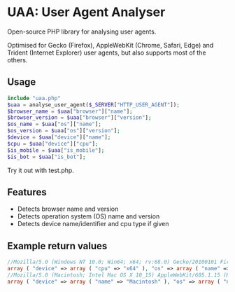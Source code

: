 # UAA: User Agent Analyser
Open-source PHP library for analysing user agents.

Optimised for Gecko (Firefox), AppleWebKit (Chrome, Safari, Edge) and Trident (Internet Explorer) user agents, but also supports most of the others.

## Usage
```php
include "uaa.php"
$uaa = analyse_user_agent($_SERVER["HTTP_USER_AGENT"]);
$browser_name = $uaa["browser"]["name"];
$browser_version = $uaa["browser"]["version"];
$os_name = $uaa["os"]["name"];
$os_version = $uaa["os"]["version"];
$device = $uaa["device"]["name"];
$cpu = $uaa["device"]["cpu"];
$is_mobile = $uaa["is_mobile"];
$is_bot = $uaa["is_bot"];
```

Try it out with test.php.

## Features
* Detects browser name and version
* Detects operation system (OS) name and version
* Detects device name/identifier and cpu type if given

## Example return values
```php
//Mozilla/5.0 (Windows NT 10.0; Win64; x64; rv:68.0) Gecko/20100101 Firefox/68.0
array ( "device" => array ( "cpu" => "x64" ), "os" => array ( "name" => "Windows", "version" => "10.0" ), "browser" => array ( "name" => "Firefox", "version" => "68.0" ), "is_mobile" => 0, "is_bot" => 0);
//Mozilla/5.0 (Macintosh; Intel Mac OS X 10_15) AppleWebKit/605.1.15 (KHTML, like Gecko) Version/13.0.2 Safari/605.1.15
array ( "device" => array ( "name" => "Macintosh" ), "os" => array ( "name" => "Mac OS X", "version" => "10_15" ), "browser" => array ( "name" => "Safari", "version" => "605.1.15" ), "is_mobile" => 0, "is_bot" => 0 );
```